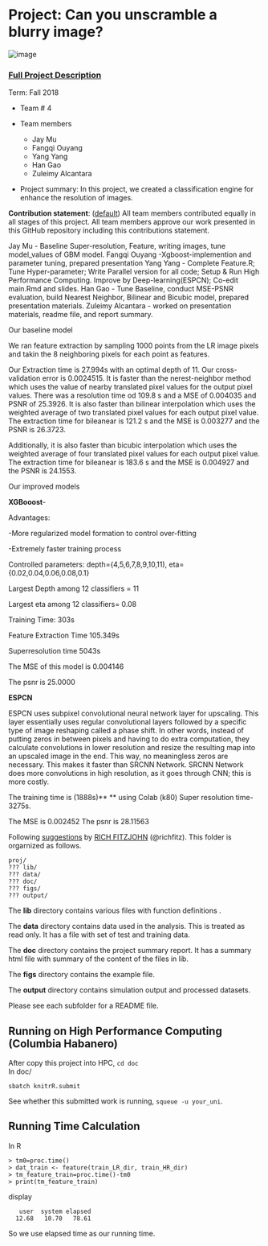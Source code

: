 # Project: Can you unscramble a blurry image? 
![image](figs/example.png)

### [Full Project Description](doc/project3_desc.md)

Term: Fall 2018

+ Team # 4
+ Team members
	+ Jay  Mu
	+ Fangqi  Ouyang
	+ Yang Yang
	+ Han Gao 
	+ Zuleimy Alcantara

+ Project summary: In this project, we created a classification engine for enhance the resolution of images. 
	
**Contribution statement**: ([default](doc/a_note_on_contributions.md)) All team members contributed equally in all stages of this project. All team members approve our work presented in this GitHub repository including this contributions statement.

Jay  Mu - Baseline Super-resolution, Feature, writing images, tune model_values of GBM model.
Fangqi  Ouyang -Xgboost-implemention and parameter tuning, prepared presentation 
Yang Yang -  Complete Feature.R; Tune Hyper-parameter; Write Parallel version for all code; Setup & Run High Performance Computing. Improve by Deep-learning(ESPCN); Co-edit main.Rmd and slides.
Han Gao - Tune Baseline, conduct MSE-PSNR evaluation, build Nearest Neighbor, Bilinear and Bicubic model, prepared presentation materials. 
Zuleimy Alcantara - worked on presentation materials, readme file, and report summary. 

Our baseline model

We ran feature extraction by sampling 1000 points from the LR image pixels and takin the 8 neighboring pixels for each point as features. 

Our Extraction time is 27.994s with an optimal depth of 11. Our cross-validation error is 0.0024515.
It is faster than the nerest-neighbor method which uses the value of nearby translated pixel values for the output pixel values. There was a resolution time od 109.8 s and a MSE of 0.004035 and PSNR of 25.3926.
It is also faster than bilinear interpolation which uses the weighted average of two translated pixel values for each output pixel value. The extraction time for bileanear is 121.2 s and the MSE is 0.003277 and the PSNR is 26.3723.

Additionally, it is also faster than bicubic interpolation which uses the weighted average of four translated pixel values for each output pixel value. The extraction time for bileanear is 183.6 s and the MSE is 0.004927 and the PSNR is 24.1553. 
  
  
  
Our improved models

**XGBooost**-

Advantages: 

-More regularized model formation to control over-fitting 

-Extremely faster  training process 



Controlled parameters: depth={4,5,6,7,8,9,10,11), eta={0.02,0.04,0.06,0.08,0.1}

Largest Depth among 12 classifiers = 11

Largest eta among 12 classifiers= 0.08

Training Time: 303s



Feature Extraction Time 105.349s

Superresolution time 5043s

The MSE of this model is 0.004146

The psnr is 25.0000



**ESPCN**

ESPCN uses  subpixel convolutional neural network layer for upscaling. This layer essentially uses regular convolutional layers followed by a specific type of image reshaping called a phase shift. In other words, instead of putting zeros in between pixels and having to do extra computation, they calculate convolutions in lower resolution and resize the resulting map into an upscaled image in the end. This way, no meaningless zeros are necessary. This makes it faster than SRCNN Network. SRCNN Network does more convolutions in high resolution, as it goes through CNN; this is more costly.


The training time is (1888s)**
** using Colab (k80)
Super resolution time- 3275s.

The MSE  is  0.002452
The psnr is 28.11563

Following [suggestions](http://nicercode.github.io/blog/2013-04-05-projects/) by [RICH FITZJOHN](http://nicercode.github.io/about/#Team) (@richfitz). This folder is orgarnized as follows.

```
proj/
??? lib/
??? data/
??? doc/
??? figs/
??? output/
```
The **lib** directory contains various files with function definitions .

The **data** directory contains data used in the analysis. This is treated as read only. It has a file with set of test and training data.

The **doc** directory contains the project summary report. It has a summary html file with summary of the content of the files in lib.

The **figs** directory contains the example file.

The **output** directory contains simulation output and processed datasets.

Please see each subfolder for a README file.

## Running on High Performance Computing (Columbia Habanero)
After copy this project into HPC, `cd doc`  
In doc/   
```
sbatch knitrR.submit
```
See whether this submitted work is running, `squeue -u your_uni`.  

## Running Time Calculation
In R
```
> tm0=proc.time()
> dat_train <- feature(train_LR_dir, train_HR_dir)
> tm_feature_train=proc.time()-tm0
> print(tm_feature_train)
```
display
```
   user  system elapsed 
  12.68   10.70   78.61 
```

So we use elapsed time as our running time.
